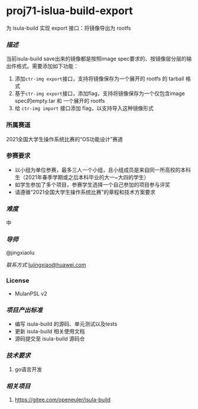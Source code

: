 # proj71-islua-build-export

为 isula-build 实现 export 接口：将镜像导出为 rootfs

### *描述* 

当前isula-build save出来的镜像都是按照image spec要求的、按镜像层分层的输出件格式。需要添加如下功能：

1. 添加`ctr-img export`接口，支持将镜像保存为一个展开的 rootfs 的 tarball 格式
2. 基于`ctr-img export`接口，添加flag，支持将镜像保存为一个仅包含image spec的empty.tar 和 一个展开的 rootfs
3. 给 `ctr-img import` 接口添加 flag，以支持导入这种镜像形式

### 所属赛道

2021全国大学生操作系统比赛的“OS功能设计”赛道



### 参赛要求

- 以小组为单位参赛，最多三人一个小组，且小组成员是来自同一所高校的本科生（2021年春季学期或之后本科毕业的大一~大四的学生）
- 如学生参加了多个项目，参赛学生选择一个自己参加的项目参与评奖
- 请遵循“2021全国大学生操作系统比赛”的章程和技术方案要求

### *难度* 

中

### *导师* 

 @jingxiaolu

*联系方式*  lujingxiao@huawei.com

### License

- MulanPSL v2

### *项目产出标准*

- 编写 isula-build 的源码、单元测试以及tests
- 更新 isula-build 相关使用文档
- 源码提交至 isula-build 源码仓

### *技术要求*

1. go语言开发

### *相关项目*

1. https://gitee.com/openeuler/isula-build
